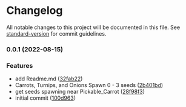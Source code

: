 # Changelog

All notable changes to this project will be documented in this file. See [standard-version](https://github.com/conventional-changelog/standard-version) for commit guidelines.

### 0.0.1 (2022-08-15)


### Features

* add Readme.md ([32fab22](https://github.com/Quantumheart/CropsYieldSeeds/commit/32fab222640a167a82f5f2fe9a9565d99a5e1c73))
* Carrots, Turnips, and Onions Spawn 0 - 3 seeds ([2b401bd](https://github.com/Quantumheart/CropsYieldSeeds/commit/2b401bddb66cc22e3b8371ca202e465392f988dd))
* get seeds spawning near Pickable_Carrot ([28f98f3](https://github.com/Quantumheart/CropsYieldSeeds/commit/28f98f3cd9d4d1c969f2f3c8d3c09f7ef22d86e5))
* initial commit ([100d963](https://github.com/Quantumheart/CropsYieldSeeds/commit/100d96387c4fe0c51bc5fb800208d9f3af4f3776))
